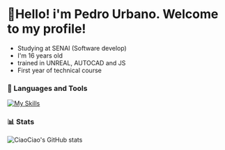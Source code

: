 # 👋Hello! i'm Pedro Urbano. Welcome to my profile!
- Studying at SENAI (Software develop)
- I'm 16 years old
- trained in UNREAL, AUTOCAD and JS
- First year of technical course
</p>

### 📒 Languages and Tools

[![My Skills](https://skillicons.dev/icons?i=js,unreal,discord,autocad,html,css,pgadmin4)](https://skillicons.dev)

### 📊 Stats

![CiaoCiao's GitHub stats](https://github-readme-stats.vercel.app/api?username=PedroUE&show_icons=true&theme=tokyonight)
